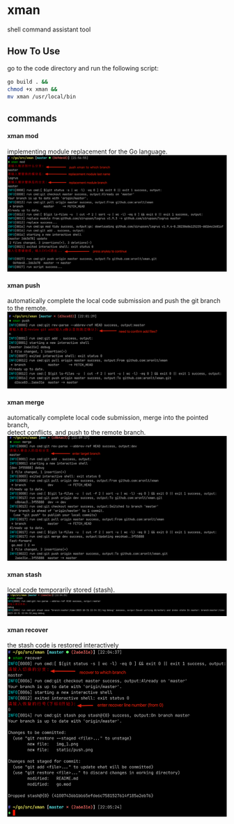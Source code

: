 # xman
shell command assistant tool

## How To Use
go to the code directory and run the following script:
```bash
go build . &&
chmod +x xman &&
mv xman /usr/local/bin
```
## commands
#### xman mod
implementing module replacement for the Go language.
![tidy](static/tidy.png)

#### xman push
automatically complete the local code submission and push the git branch to the remote.
![push](static/push.png)

#### xman merge
automatically complete local code submission, merge into the pointed branch, </br> detect conflicts, and push to the remote branch.
![merge](static/merge.png)

#### xman stash
local code temporarily stored (stash).
![stash](static/stash.png)

#### xman recover
the stash code is restored interactively
![recover](static/recover.png)
